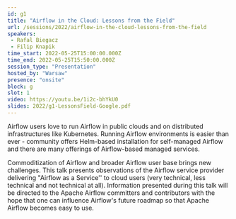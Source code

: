 ```yaml
---
id: g1
title: "Airflow in the Cloud: Lessons from the Field"
url: /sessions/2022/airflow-in-the-cloud-lessons-from-the-field
speakers:
 - Rafal Biegacz
 - Filip Knapik
time_start: 2022-05-25T15:00:00.000Z
time_end: 2022-05-25T15:50:00.000Z
session_type: "Presentation"
hosted_by: "Warsaw"
presence: "onsite"
block: g
slot: 1
video: https://youtu.be/1i2c-bhYkU0
slides: 2022/g1-LessonsField-Google.pdf
---
```


Airflow users love to run Airflow in public clouds and on distributed infrastructures like Kubernetes. Running Airflow environments is easier than ever - community offers Helm-based installation for self-managed Airflow and there are many offerings of Airflow-based managed services. 

Commoditization of Airflow and broader Airflow user base brings new challenges. This talk presents observations of the Airflow service provider delivering "Airflow as a Service'' to cloud users (very technical, less technical and not technical at all). Information presented during this talk will be directed to the Apache Airflow committers and contributors with the hope that one can influence Airflow's future roadmap so that Apache Airflow becomes easy to use.